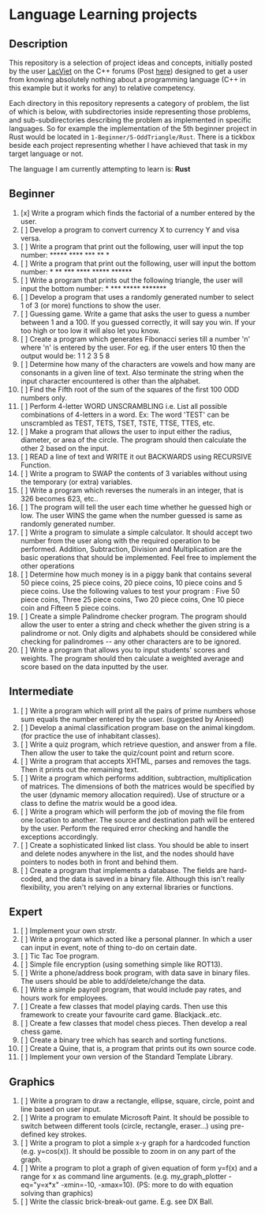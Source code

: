 # Language Learning projects

## Description

This repository is a selection of project ideas and concepts, initially posted by the user [LacViet](https://www.cplusplus.com/user/LacViet/) on the C++ forums (Post [here](https://www.cplusplus.com/forum/beginner/3473/)) designed to get a user from knowing absolutely nothing about a programming language (C++ in this example but it works for any) to relative competency.

Each directory in this repository represents a category of problem, the list of which is below, with subdirectories inside representing those problems, and sub-subdirectories describing the problem as implemented in specific languages. So for example the implementation of the 5th beginner project in Rust would be located in `1-Beginner/5-OddTriangle/Rust`. There is a tickbox beside each project representing whether I have achieved that task in my target language or not. 

The language I am currently attempting to learn is: **Rust**

## Beginner

1. [x] Write a program which finds the factorial of a number entered by the user.
2. [ ] Develop a program to convert currency X to currency Y and visa versa.
3. [ ] Write a program that print out the following, user will input the top number:
\*\*\*\*\*
\*\*\*\*
\*\*\*
\*\*
\*
4. [ ] Write a program that print out the following, user will input the bottom number: 
\*
\*\*
\*\*\*
\*\*\*\*
\*\*\*\*\*
\*\*\*\*\*\*
5. [ ] Write a program that prints out the following triangle, the user will input the bottom number:
\*
\*\*\*
\*\*\*\*\*
\*\*\*\*\*\*\*
6. [ ] Develop a program that uses a randomly generated number to select 1 of 3 (or more) functions to show the user.
7. [ ] Guessing game. Write a game that asks the user to guess a number between 1 and a 100. If you guessed correctly, it will say you win. If your too high or too low it will also let you know. 
8. [ ] Create a program which generates Fibonacci series till a number 'n' where 'n' is entered by the user. For eg. if the user enters 10 then the output would be: 1 1 2 3 5 8 
9. [ ] Determine how many of the characters are vowels and how many are consonants in a given line of text. Also terminate the string when the input character encountered is other than the alphabet.
10. [ ] Find the Fifth root of the sum of the squares of the first 100 ODD numbers only. 
11. [ ] Perform 4-letter WORD UNSCRAMBLING i.e. List all possible combinations of 4-letters in a word. Ex: The word 'TEST' can be unscrambled as TEST, TETS, TSET, TSTE, TTSE, TTES, etc. 
12. [ ] Make a program that allows the user to input either the radius, diameter, or area of the circle. The program should then calculate the other 2 based on the input. 
13. [ ] READ a line of text and WRITE it out BACKWARDS using RECURSIVE Function. 
14. [ ] Write a program to SWAP the contents of 3 variables without using the temporary (or extra) variables. 
15. [ ] Write a program which reverses the numerals in an integer, that is 326 becomes 623, etc.. 
16. [ ] The program will tell the user each time whether he guessed high or low. The user WINS the game when the number guessed is same as randomly generated number. 
17. [ ] Write a program to simulate a simple calculator. It should accept two number from the user along with the required operation to be performed. Addition, Subtraction, Division and Multiplication are the basic operations that should be implemented. Feel free to implement the other operations 
18. [ ] Determine how much money is in a piggy bank that contains several 50 piece coins, 25 piece coins, 20 piece coins, 10 piece coins and 5 piece coins. Use the following values to test your program : Five 50 piece coins, Three 25 piece coins, Two 20 piece coins, One 10 piece coin and Fifteen 5 piece coins. 
19. [ ] Create a simple Palindrome checker program. The program should allow the user to enter a string and check whether the given string is a palindrome or not. Only digits and alphabets should be considered while checking for palindromes -- any other characters are to be ignored. 
20. [ ] Write a program that allows you to input students' scores and weights. The program should then calculate a weighted average and score based on the data inputted by the user. 

## Intermediate

1. [ ] Write a program which will print all the pairs of prime numbers whose sum equals the number entered by the user. (suggested by Aniseed) 
2. [ ] Develop a animal classification program base on the animal kingdom. (for practice the use of inhabitant classes).
3. [ ] Write a quiz program, which retrieve question, and answer from a file. Then allow the user to take the quiz/count point and return score.
4. [ ] Write a program that accepts XHTML, parses and removes the tags. Then it prints out the remaining text.
5. [ ] Write a program which performs addition, subtraction, multiplication of matrices. The dimensions of both the matrices would be specified by the user (dynamic memory allocation required). Use of structure or a class to define the matrix would be a good idea.
6. [ ] Write a program which will perform the job of moving the file from one location to another. The source and destination path will be entered by the user. Perform the required error checking and handle the exceptions accordingly.
7. [ ] Create a sophisticated linked list class. You should be able to insert and delete nodes anywhere in the list, and the nodes should have pointers to nodes both in front and behind them.
8. [ ] Create a program that implements a database. The fields are hard-coded, and the data is saved in a binary file. Although this isn't really flexibility, you aren't relying on any external libraries or functions.

## Expert

1. [ ] Implement your own strstr.
2. [ ] Write a program which acted like a personal planner. In which a user can input in event, note of thing to-do on certain date.
3. [ ] Tic Tac Toe program.
4. [ ] Simple file encryption (using something simple like ROT13).
5. [ ] Write a phone/address book program, with data save in binary files. The users should be able to add/delete/change the data.
6. [ ] Write a simple payroll program, that would include pay rates, and hours work for employees.
7. [ ] Create a few classes that model playing cards. Then use this framework to create your favourite card game. Blackjack..etc.
8. [ ] Create a few classes that model chess pieces. Then develop a real chess game.
9. [ ] Create a binary tree which has search and sorting functions.
10. [ ] Create a Quine, that is, a program that prints out its own source code.
11. [ ] Implement your own version of the Standard Template Library.

## Graphics

1. [ ] Write a program to draw a rectangle, ellipse, square, circle, point and line based on user input. 
2. [ ] Write a program to emulate Microsoft Paint. It should be possible to switch between different tools (circle, rectangle, eraser...) using pre-defined key strokes.
3. [ ] Write a program to plot a simple x-y graph for a hardcoded function (e.g. y=cos(x)). It should be possible to zoom in on any part of the graph.
4. [ ] Write a program to plot a graph of given equation of form y=f(x) and a range for x as command line arguments. (e.g. my_graph_plotter -eq="y=x*x" -xmin=-10, -xmax=10). (PS: more to do with equation solving than graphics)
5. [ ] Write the classic brick-break-out game. E.g. see DX Ball.
